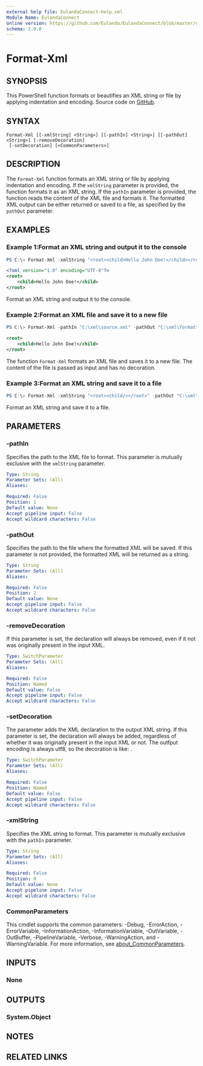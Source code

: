 ```yaml
---
external help file: EulandaConnect-help.xml
Module Name: EulandaConnect
online version: https://github.com/Eulanda/EulandaConnect/blob/master/docs/Format-Xml.md
schema: 2.0.0
---
```


# Format-Xml

## SYNOPSIS
This PowerShell function formats or beautifies an XML string or file by applying indentation and encoding. Source code on [GitHub](https://github.com/Eulanda/EulandaConnect/blob/master/source/public/Format-Xml.ps1).

## SYNTAX

```
Format-Xml [[-xmlString] <String>] [[-pathIn] <String>] [[-pathOut] <String>] [-removeDecoration]
 [-setDecoration] [<CommonParameters>]
```

## DESCRIPTION
The `Format-Xml` function formats an XML string or file by applying indentation and encoding. If the `xmlString` parameter is provided, the function formats it as an XML string. If the `pathIn` parameter is provided, the function reads the content of the XML file and formats it. The formatted XML output can be either returned or saved to a file, as specified by the `pathOut` parameter. 

## EXAMPLES

### Example 1:Format an XML string and output it to the console
```powershell
PS C:\> Format-Xml -xmlString "<root><child>Hello John Doe!</child></root>" -setDecoration
```

```xml
<?xml version="1.0" encoding="UTF-8"?>
<root>
    <child>Hello John Doe!</child>
</root>
```

Format an XML string and output it to the console.

### Example 2:Format an XML file and save it to a new file
```powershell
PS C:\> Format-Xml -pathIn "C:\xml\source.xml" -pathOut "C:\xml\formatted.xml" -removeDecoration
```

```xml
<root>
    <child>Hello John Doe!</child>
</root>
```

The function `Format-Xml` formats an XML file and saves it to a new file. The content of the file is passed as input and has no decoration.

### Example 3:Format an XML string and save it to a file
```powershell
PS C:\> Format-Xml -xmlString "<root><child/></root>" -pathOut "C:\xml\formatted.xml"
```

Format an XML string and save it to a file.

## PARAMETERS

### -pathIn
Specifies the path to the XML file to format. This parameter is mutually exclusive with the `xmlString` parameter.

```yaml
Type: String
Parameter Sets: (All)
Aliases:

Required: False
Position: 1
Default value: None
Accept pipeline input: False
Accept wildcard characters: False
```

### -pathOut
Specifies the path to the file where the formatted XML will be saved. If this parameter is not provided, the formatted XML will be returned as a string. 

```yaml
Type: String
Parameter Sets: (All)
Aliases:

Required: False
Position: 2
Default value: None
Accept pipeline input: False
Accept wildcard characters: False
```

### -removeDecoration
If this parameter is set, the declaration will always be removed, even if it not was originally present in the input XML.

```yaml
Type: SwitchParameter
Parameter Sets: (All)
Aliases:

Required: False
Position: Named
Default value: False
Accept pipeline input: False
Accept wildcard characters: False
```

### -setDecoration
The parameter adds the XML declaration to the output XML string. If this parameter is set, the declaration will always be added, regardless of whether it was originally present in the input XML or not. The outfput encoding is always utf8, so the decoration is like: <?xml version="1.0" encoding="utf-8" standalone="yes"?>.

```yaml
Type: SwitchParameter
Parameter Sets: (All)
Aliases:

Required: False
Position: Named
Default value: False
Accept pipeline input: False
Accept wildcard characters: False
```

### -xmlString
Specifies the XML string to format. This parameter is mutually exclusive with the `pathIn` parameter.

```yaml
Type: String
Parameter Sets: (All)
Aliases:

Required: False
Position: 0
Default value: None
Accept pipeline input: False
Accept wildcard characters: False
```

### CommonParameters
This cmdlet supports the common parameters: -Debug, -ErrorAction, -ErrorVariable, -InformationAction, -InformationVariable, -OutVariable, -OutBuffer, -PipelineVariable, -Verbose, -WarningAction, and -WarningVariable. For more information, see [about_CommonParameters](http://go.microsoft.com/fwlink/?LinkID=113216).

## INPUTS

### None

## OUTPUTS

### System.Object
## NOTES

## RELATED LINKS
